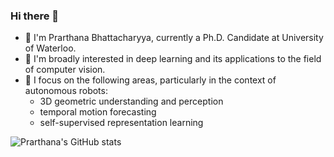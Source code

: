 ### Hi there 👋
- 🌱 I'm Prarthana Bhattacharyya, currently a Ph.D. Candidate at University of Waterloo.
- 🔭 I'm broadly interested in deep learning and its applications to the field of computer vision. 
- :dart: I focus on the following areas, particularly in the context of autonomous robots:
  - 3D geometric understanding and perception
  - temporal motion forecasting  
  - self-supervised representation learning
  
![Prarthana's GitHub stats](https://github-readme-stats.vercel.app/api?username=AutoVision-cloud&count_private=true&show_icons=true&theme=cobalt)


<!--
**AutoVision-cloud/AutoVision-cloud** is a ✨ _special_ ✨ repository because its `README.md` (this file) appears on your GitHub profile.

Here are some ideas to get you started:

- 🔭 I’m currently working on ...
- 🌱 I’m currently learning ...
- 👯 I’m looking to collaborate on ...
- 🤔 I’m looking for help with ...
- 💬 Ask me about ...
- 📫 How to reach me: ...
- 😄 Pronouns: ...
- ⚡ Fun fact: ...
-->
